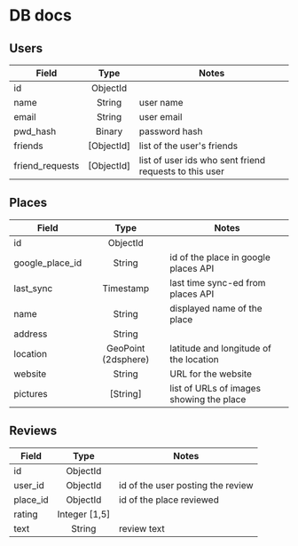 # DB docs


## Users

| Field | Type | Notes |
| ---- | :----: | ---- |
| id | ObjectId | | 
| name | String | user name |
| email | String | user email |
| pwd_hash | Binary | password hash  |
| friends | [ObjectId] | list of the user's friends |
| friend_requests | [ObjectId] | list of user ids who sent friend requests to this user |


## Places

| Field | Type | Notes |
| ---- | :----: | ---- |
| id | ObjectId | |
| google_place_id | String | id of the place in google places API |
| last_sync | Timestamp | last time sync-ed from places API | 
| name | String | displayed name of the place |
| address | String | |
| location | GeoPoint (2dsphere) | latitude and longitude of the location |
| website | String | URL for the website | 
| pictures | [String] | list of URLs of images showing the place |

## Reviews

| Field | Type | Notes |
| ---- | :----: | ---- |
| id | ObjectId | |
| user_id | ObjectId | id of the user posting the review |
| place_id | ObjectId | id of the place reviewed | 
| rating | Integer [1,5] | |
| text | String | review text |

